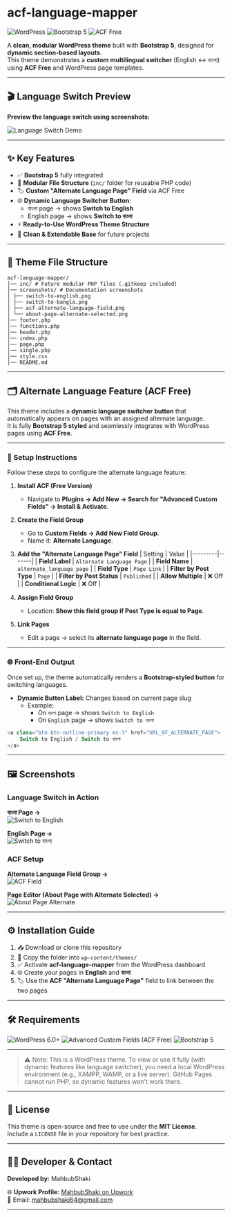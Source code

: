 
# acf-language-mapper

![WordPress](https://img.shields.io/badge/WordPress-6.x-blue?style=for-the-badge&logo=wordpress)
![Bootstrap 5](https://img.shields.io/badge/Bootstrap-5-purple?style=for-the-badge&logo=bootstrap)
![ACF Free](https://img.shields.io/badge/ACF-Free-green?style=for-the-badge&logo=advanced-custom-fields)

A **clean, modular WordPress theme** built with **Bootstrap 5**, designed for **dynamic section-based layouts**.  
This theme demonstrates a **custom multilingual switcher** (English ↔ বাংলা) using **ACF Free** and WordPress page templates.

---

## 🎬 Language Switch Preview

**Preview the language switch using screenshots:**  

![Language Switch Demo](screenshots/demo-language-switch.gif)

---
 
## ✨ Key Features

- ✅ **Bootstrap 5** fully integrated  
- 🧩 **Modular File Structure** (`inc/` folder for reusable PHP code)  
- 🏷️ **Custom "Alternate Language Page" Field** via ACF Free  
- 🌐 **Dynamic Language Switcher Button**:  
  - বাংলা page → shows **Switch to English**  
  - English page → shows **Switch to বাংলা**  
- ⚡ **Ready-to-Use WordPress Theme Structure**  
- 🔧 **Clean & Extendable Base** for future projects  

---

## 📂 Theme File Structure
```text
acf-language-mapper/
│── inc/ # Future modular PHP files (.gitkeep included)
│── screenshots/ # Documentation screenshots
│ ├── switch-to-english.png
│ ├── switch-to-bangla.png
│ ├── acf-alternate-language-field.png
│ └── about-page-alternate-selected.png
│── footer.php
│── functions.php
│── header.php
│── index.php
│── page.php
│── single.php
│── style.css
│── README.md

```
---

## 🗂️ Alternate Language Feature (ACF Free)

This theme includes a **dynamic language switcher button** that automatically appears on pages with an assigned alternate language.  
It is fully **Bootstrap 5 styled** and seamlessly integrates with WordPress pages using **ACF Free**.

---

### 🔧 Setup Instructions

Follow these steps to configure the alternate language feature:

1. **Install ACF (Free Version)**
   - Navigate to **Plugins → Add New → Search for "Advanced Custom Fields" → Install & Activate**.

2. **Create the Field Group**
   - Go to **Custom Fields → Add New Field Group**.
   - Name it: **Alternate Language**.

3. **Add the "Alternate Language Page" Field**
   | Setting | Value |
   |---------|-------|
   | **Field Label** | `Alternate Language Page` |
   | **Field Name** | `alternate_language_page` |
   | **Field Type** | `Page Link` |
   | **Filter by Post Type** | `Page` |
   | **Filter by Post Status** | `Published` |
   | **Allow Multiple** | ❌ Off |
   | **Conditional Logic** | ❌ Off |

4. **Assign Field Group**
   - Location: **Show this field group if Post Type is equal to Page**.

5. **Link Pages**
   - Edit a page → select its **alternate language page** in the field.

---

### 🌐 Front-End Output

Once set up, the theme automatically renders a **Bootstrap-styled button** for switching languages.  

- **Dynamic Button Label:** Changes based on current page slug  
  - Example:  
    - On `বাংলা` page → shows `Switch to English`  
    - On `English` page → shows `Switch to বাংলা`

```php
<a class="btn btn-outline-primary ms-3" href="URL_OF_ALTERNATE_PAGE">
    Switch to English / Switch to বাংলা
</a>
 ```
 ---

## 🖼️ Screenshots

### Language Switch in Action
**বাংলা Page →**  
![Switch to English](screenshots/switch-to-english.png)

**English Page →**  
![Switch to বাংলা](screenshots/switch-to-bangla.png)

### ACF Setup
**Alternate Language Field Group →**  
![ACF Field](screenshots/acf-alternate-language-field.png)

**Page Editor (About Page with Alternate Selected) →**  
![About Page Alternate](screenshots/about-page-alternate-selected.png)

---

## ⚙️ Installation Guide

1. 📥 Download or clone this repository  
2. 📂 Copy the folder into `wp-content/themes/`  
3. ✅ Activate **acf-language-mapper** from the WordPress dashboard  
4. 🌐 Create your pages in **English** and **বাংলা**  
5. 🏷️ Use the **ACF "Alternate Language Page"** field to link between the two pages  

---

## 🛠️ Requirements

![WordPress 6.0+](screenshots/wordpress-6.svg)
![Advanced Custom Fields (ACF Free)](screenshots/acf-free-green.svg)
![Bootstrap 5](screenshots/bootstrap-5-purple.svg)

---

> ⚠️ Note: This is a WordPress theme. To view or use it fully (with dynamic features like language switcher), you need a local WordPress environment (e.g., XAMPP, WAMP, or a live server). GitHub Pages cannot run PHP, so dynamic features won't work there.

---

## 📜 License

This theme is open-source and free to use under the **MIT License**.  
Include a `LICENSE` file in your repository for best practice.

---

## 👨‍💻 Developer & Contact

**Developed by:** MahbubShaki  
  
🌐 **Upwork Profile:** [MahbubShaki on Upwork](https://www.upwork.com/freelancers/~015df70a23d7f58180)  
📧 Email: mahbubshaki64@gmail.com

---


